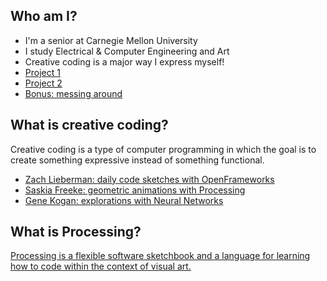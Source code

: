 ## Who am I?
- I'm a senior at Carnegie Mellon University
- I study Electrical & Computer Engineering and Art
- Creative coding is a major way I express myself!
- [Project 1](https://caro.io/close-but-not-too-close)
- [Project 2](https://caro.io/ultrasonic-exploration)
- [Bonus: messing around](https://scontent.fagc2-1.fna.fbcdn.net/v/t42.1790-26/14260532_169305026807163_238271871_n.mp4?efg=eyJybHIiOjcwMiwicmxhIjo1MTIsInZlbmNvZGVfdGFnIjoic3ZlX3NkIn0%3D&rl=702&vabr=390&oh=27660ecad63e50c008d381b6f4611244&oe=59CEF66F)

## What is creative coding?
Creative coding is a type of computer programming in which the goal is to create something expressive instead of something functional.

- [Zach Lieberman: daily code sketches with OpenFrameworks](https://www.instagram.com/zach.lieberman)
- [Saskia Freeke: geometric animations with Processing](https://twitter.com/sasj_nl)
- [Gene Kogan: explorations with Neural Networks](https://twitter.com/genekogan/status/909463712406343680)

## What is Processing?
[Processing is a flexible software sketchbook and a language for learning how to code within the context of visual art.](https://processing.org/)


